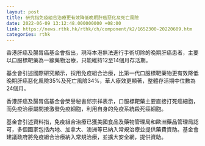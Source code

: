 ```yaml
---
layout: post
title: 研究指免疫組合治療更有效降低晚期肝癌惡化及死亡風險
date: 2022-06-09 13:12:48.000000000 +08:00
link: https://news.rthk.hk/rthk/ch/component/k2/1652300-20220609.htm
categories: rthk
---
```


香港肝癌及腸胃癌基金會指出，現時本港無法進行手術切除的晚期肝癌患者，主要以口服標靶藥為一線藥物治療，只能維持12至14個月存活期。

基金會引述國際研究顯示，採用免疫組合治療，比第一代口服標靶藥物更有效降低晚期肝癌惡化風險35%及死亡風險34%，華人療效更顯著，整體存活期中位數為24個月。

香港肝癌及腸胃癌基金會榮譽秘書邱宗祥表示，口服標靶藥主要直接打死癌細胞，而免疫治療屬間接激發免疫細胞，利用自身的免疫系統殺死癌細胞。

基金會引述資料指，免疫組合治療已獲美國食品及藥物管理局和歐洲藥品管理局認可，多個國家包括內地、加拿大、澳洲等已納入常規治療並提供藥費資助。基金會建議政府將免疫組合治療納入常規治療，並擴大安全網，提供資助。
